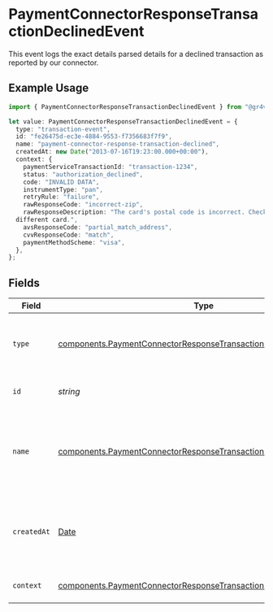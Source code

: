 # PaymentConnectorResponseTransactionDeclinedEvent

This event logs the exact details parsed details for a declined transaction
as reported by our connector.

## Example Usage

```typescript
import { PaymentConnectorResponseTransactionDeclinedEvent } from "@gr4vy/sdk/models/components";

let value: PaymentConnectorResponseTransactionDeclinedEvent = {
  type: "transaction-event",
  id: "fe26475d-ec3e-4884-9553-f7356683f7f9",
  name: "payment-connector-response-transaction-declined",
  createdAt: new Date("2013-07-16T19:23:00.000+00:00"),
  context: {
    paymentServiceTransactionId: "transaction-1234",
    status: "authorization_declined",
    code: "INVALID DATA",
    instrumentType: "pan",
    retryRule: "failure",
    rawResponseCode: "incorrect-zip",
    rawResponseDescription: "The card's postal code is incorrect. Check the card's postal code or use a
  different card.",
    avsResponseCode: "partial_match_address",
    cvvResponseCode: "match",
    paymentMethodScheme: "visa",
  },
};
```

## Fields

| Field                                                                                                                                                    | Type                                                                                                                                                     | Required                                                                                                                                                 | Description                                                                                                                                              | Example                                                                                                                                                  |
| -------------------------------------------------------------------------------------------------------------------------------------------------------- | -------------------------------------------------------------------------------------------------------------------------------------------------------- | -------------------------------------------------------------------------------------------------------------------------------------------------------- | -------------------------------------------------------------------------------------------------------------------------------------------------------- | -------------------------------------------------------------------------------------------------------------------------------------------------------- |
| `type`                                                                                                                                                   | [components.PaymentConnectorResponseTransactionDeclinedEventType](../../models/components/paymentconnectorresponsetransactiondeclinedeventtype.md)       | :heavy_minus_sign:                                                                                                                                       | The type of this resource. Is always `transaction-event`.                                                                                                | transaction-event                                                                                                                                        |
| `id`                                                                                                                                                     | *string*                                                                                                                                                 | :heavy_minus_sign:                                                                                                                                       | The unique identifier for this event.                                                                                                                    | fe26475d-ec3e-4884-9553-f7356683f7f9                                                                                                                     |
| `name`                                                                                                                                                   | [components.PaymentConnectorResponseTransactionDeclinedEventName](../../models/components/paymentconnectorresponsetransactiondeclinedeventname.md)       | :heavy_minus_sign:                                                                                                                                       | The name of this resource. Is always `payment-connector-response-transaction-declined`.                                                                  | payment-connector-response-transaction-declined                                                                                                          |
| `createdAt`                                                                                                                                              | [Date](https://developer.mozilla.org/en-US/docs/Web/JavaScript/Reference/Global_Objects/Date)                                                            | :heavy_minus_sign:                                                                                                                                       | The date and time when this transaction was created in our system.                                                                                       | 2013-07-16T19:23:00.000+00:00                                                                                                                            |
| `context`                                                                                                                                                | [components.PaymentConnectorResponseTransactionDeclinedEventContext](../../models/components/paymentconnectorresponsetransactiondeclinedeventcontext.md) | :heavy_minus_sign:                                                                                                                                       | Additional context for this event.                                                                                                                       |                                                                                                                                                          |